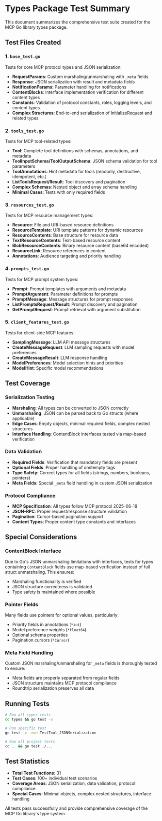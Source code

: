 # Types Package Test Summary

This document summarizes the comprehensive test suite created for the MCP Go library types package.

## Test Files Created

### 1. `base_test.go`
Tests for core MCP protocol types and JSON serialization:
- **RequestParams**: Custom marshaling/unmarshaling with `_meta` fields
- **Response**: JSON serialization with result and metadata fields
- **NotificationParams**: Parameter handling for notifications
- **ContentBlocks**: Interface implementation verification for different content types
- **Constants**: Validation of protocol constants, roles, logging levels, and content types
- **Complex Structures**: End-to-end serialization of InitializeRequest and related types

### 2. `tools_test.go`
Tests for MCP tool-related types:
- **Tool**: Complete tool definitions with schemas, annotations, and metadata
- **ToolInputSchema/ToolOutputSchema**: JSON schema validation for tool parameters
- **ToolAnnotations**: Hint metadata for tools (readonly, destructive, idempotent, etc.)
- **ListToolsRequest/Result**: Tool discovery and pagination
- **Complex Schemas**: Nested object and array schema handling
- **Minimal Cases**: Tests with only required fields

### 3. `resources_test.go`
Tests for MCP resource management types:
- **Resource**: File and URI-based resource definitions
- **ResourceTemplate**: URI template patterns for dynamic resources
- **ResourceContents**: Base structure for resource data
- **TextResourceContents**: Text-based resource content
- **BlobResourceContents**: Binary resource content (base64 encoded)
- **ResourceLink**: Resource references in content
- **Annotations**: Audience targeting and priority handling

### 4. `prompts_test.go`
Tests for MCP prompt system types:
- **Prompt**: Prompt templates with arguments and metadata
- **PromptArgument**: Parameter definitions for prompts
- **PromptMessage**: Message structures for prompt responses
- **ListPromptsRequest/Result**: Prompt discovery and pagination
- **GetPromptRequest**: Prompt retrieval with argument substitution

### 5. `client_features_test.go`
Tests for client-side MCP features:
- **SamplingMessage**: LLM API message structures
- **CreateMessageRequest**: LLM sampling requests with model preferences
- **CreateMessageResult**: LLM response handling
- **ModelPreferences**: Model selection hints and priorities
- **ModelHint**: Specific model recommendations

## Test Coverage

### Serialization Testing
- **Marshaling**: All types can be converted to JSON correctly
- **Unmarshaling**: JSON can be parsed back to Go structs (where applicable)
- **Edge Cases**: Empty objects, minimal required fields, complex nested structures
- **Interface Handling**: ContentBlock interfaces tested via map-based verification

### Data Validation
- **Required Fields**: Verification that mandatory fields are present
- **Optional Fields**: Proper handling of omitempty tags
- **Type Safety**: Correct types for all fields (strings, numbers, booleans, pointers)
- **Meta Fields**: Special `_meta` field handling in custom JSON serialization

### Protocol Compliance
- **MCP Specification**: All types follow MCP protocol 2025-06-18
- **JSON-RPC**: Proper request/response structure validation
- **Pagination**: Cursor-based pagination support
- **Content Types**: Proper content type constants and interfaces

## Special Considerations

### ContentBlock Interface
Due to Go's JSON unmarshaling limitations with interfaces, tests for types containing `ContentBlock` fields use map-based verification instead of full struct unmarshaling. This ensures:
- Marshaling functionality is verified
- JSON structure correctness is validated
- Type safety is maintained where possible

### Pointer Fields
Many fields use pointers for optional values, particularly:
- Priority fields in annotations (`*int`)
- Model preference weights (`*float64`)
- Optional schema properties
- Pagination cursors (`*Cursor`)

### Meta Field Handling
Custom JSON marshaling/unmarshaling for `_meta` fields is thoroughly tested to ensure:
- Meta fields are properly separated from regular fields
- JSON structure maintains MCP protocol compliance
- Roundtrip serialization preserves all data

## Running Tests

```bash
# Run all types tests
cd types && go test -v

# Run specific test
go test -v -run TestTool_JSONSerialization

# Run all project tests
cd .. && go test ./...
```

## Test Statistics
- **Total Test Functions**: 31
- **Test Cases**: 100+ individual test scenarios
- **Coverage Areas**: JSON serialization, data validation, protocol compliance
- **Special Cases**: Minimal objects, complex nested structures, interface handling

All tests pass successfully and provide comprehensive coverage of the MCP Go library's type system.
